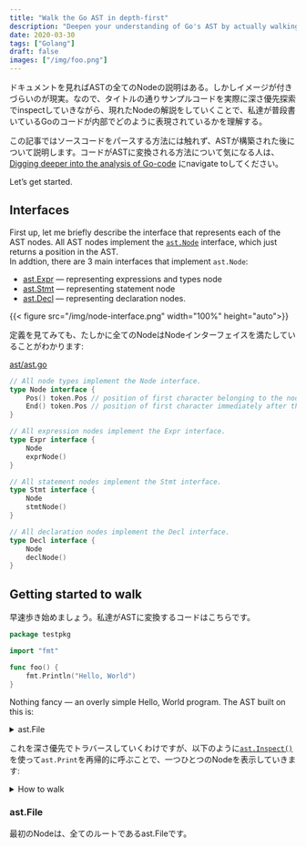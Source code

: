 ```yaml
---
title: "Walk the Go AST in depth-first"
description: "Deepen your understanding of Go's AST by actually walking through it."
date: 2020-03-30
tags: ["Golang"]
draft: false
images: ["/img/foo.png"]
---
```


ドキュメントを見ればASTの全てのNodeの説明はある。しかしイメージが付きづらいのが現実。なので、タイトルの通りサンプルコードを実際に深さ優先探索でinspectしていきながら、現れたNodeの解説をしていくことで、私達が普段書いているGoのコードが内部でどのように表現されているかを理解する。

この記事ではソースコードをパースする方法には触れず、ASTが構築された後について説明します。コードがASTに変換される方法について気になる人は、 [Digging deeper into the analysis of Go-code](https://nakabonne.dev/posts/digging-deeper-into-the-analysis-of-go-code/) にnavigate toしてください。

Let’s get started.

## Interfaces
First up, let me briefly describe the interface that represents each of the AST nodes.
All AST nodes implement the [`ast.Node`](https://pkg.go.dev/go/ast?tab=doc#Node) interface, which just returns a position in the AST.  
In addtion, there are 3 main interfaces that implement `ast.Node`:

- [ast.Expr](https://pkg.go.dev/go/ast?tab=doc#Expr) — representing expressions and types node
- [ast.Stmt](https://pkg.go.dev/go/ast?tab=doc#Stmt) — representing statement node
- [ast.Decl](https://pkg.go.dev/go/ast?tab=doc#Decl) — representing declaration nodes.

{{< figure src="/img/node-interface.png" width="100%" height="auto">}}

定義を見てみても、たしかに全てのNodeはNodeインターフェイスを満たしていることがわかります:

[ast/ast.go](https://github.com/golang/go/blob/0b7c202e98949b530f7f4011efd454164356ba69/src/go/ast/ast.go#L32-L54)

```go
// All node types implement the Node interface.
type Node interface {
	Pos() token.Pos // position of first character belonging to the node
	End() token.Pos // position of first character immediately after the node
}

// All expression nodes implement the Expr interface.
type Expr interface {
	Node
	exprNode()
}

// All statement nodes implement the Stmt interface.
type Stmt interface {
	Node
	stmtNode()
}

// All declaration nodes implement the Decl interface.
type Decl interface {
	Node
	declNode()
}
```

## Getting started to walk
早速歩き始めましょう。私達がASTに変換するコードはこちらです。

```go
package testpkg

import "fmt"

func foo() {
	fmt.Println("Hello, World")
}
```

Nothing fancy — an overly simple Hello, World program. The AST built on this is:

<details>
  <summary>ast.File</summary>
  
```go
*ast.File {
.  Package: foo.go:1:1
.  Name: *ast.Ident {
.  .  NamePos: foo.go:1:9
.  .  Name: "testpkg"
.  }
.  Decls: []ast.Decl (len = 2) {
.  .  0: *ast.GenDecl {
.  .  .  TokPos: foo.go:3:1
.  .  .  Tok: import
.  .  .  Lparen: -
.  .  .  Specs: []ast.Spec (len = 1) {
.  .  .  .  0: *ast.ImportSpec {
.  .  .  .  .  Path: *ast.BasicLit {
.  .  .  .  .  .  ValuePos: foo.go:3:8
.  .  .  .  .  .  Kind: STRING
.  .  .  .  .  .  Value: "\"fmt\""
.  .  .  .  .  }
.  .  .  .  .  EndPos: -
.  .  .  .  }
.  .  .  }
.  .  .  Rparen: -
.  .  }
.  .  1: *ast.FuncDecl {
.  .  .  Name: *ast.Ident {
.  .  .  .  NamePos: foo.go:5:6
.  .  .  .  Name: "foo"
.  .  .  .  Obj: *ast.Object {
.  .  .  .  .  Kind: func
.  .  .  .  .  Name: "foo"
.  .  .  .  .  Decl: *(obj @ 23)
.  .  .  .  }
.  .  .  }
.  .  .  Type: *ast.FuncType {
.  .  .  .  Func: foo.go:5:1
.  .  .  .  Params: *ast.FieldList {
.  .  .  .  .  Opening: foo.go:5:9
.  .  .  .  .  Closing: foo.go:5:10
.  .  .  .  }
.  .  .  }
.  .  .  Body: *ast.BlockStmt {
.  .  .  .  Lbrace: foo.go:5:12
.  .  .  .  List: []ast.Stmt (len = 1) {
.  .  .  .  .  0: *ast.ExprStmt {
.  .  .  .  .  .  X: *ast.CallExpr {
.  .  .  .  .  .  .  Fun: *ast.SelectorExpr {
.  .  .  .  .  .  .  .  X: *ast.Ident {
.  .  .  .  .  .  .  .  .  NamePos: foo.go:6:2
.  .  .  .  .  .  .  .  .  Name: "fmt"
.  .  .  .  .  .  .  .  }
.  .  .  .  .  .  .  .  Sel: *ast.Ident {
.  .  .  .  .  .  .  .  .  NamePos: foo.go:6:6
.  .  .  .  .  .  .  .  .  Name: "Println"
.  .  .  .  .  .  .  .  }
.  .  .  .  .  .  .  }
.  .  .  .  .  .  .  Lparen: foo.go:6:13
.  .  .  .  .  .  .  Args: []ast.Expr (len = 1) {
.  .  .  .  .  .  .  .  0: *ast.BasicLit {
.  .  .  .  .  .  .  .  .  ValuePos: foo.go:6:14
.  .  .  .  .  .  .  .  .  Kind: STRING
.  .  .  .  .  .  .  .  .  Value: "\"bar\""
.  .  .  .  .  .  .  .  }
.  .  .  .  .  .  .  }
.  .  .  .  .  .  .  Ellipsis: -
.  .  .  .  .  .  .  Rparen: foo.go:6:19
.  .  .  .  .  .  }
.  .  .  .  .  }
.  .  .  .  }
.  .  .  .  Rbrace: foo.go:7:1
.  .  .  }
.  .  }
.  }
.  Scope: *ast.Scope {
.  .  Objects: map[string]*ast.Object (len = 1) {
.  .  .  "foo": *(obj @ 27)
.  .  }
.  }
.  Imports: []*ast.ImportSpec (len = 1) {
.  .  0: *(obj @ 12)
.  }
.  Unresolved: []*ast.Ident (len = 1) {
.  .  0: *(obj @ 46)
.  }
}
```
</details>

  
これを深さ優先でトラバースしていくわけですが、以下のように[`ast.Inspect()`](https://pkg.go.dev/go/ast?tab=doc#Inspect)を使って`ast.Print`を再帰的に呼ぶことで、一つひとつのNodeを表示していきます:

<details>
  <summary>How to walk</summary>
  
```go
package main

import (
	"fmt"
	"go/ast"
	"go/parser"
	"go/token"
)

func main() {
	fset := token.NewFileSet()
	f, _ := parser.ParseFile(fset, "dummy.go", src, parser.ParseComments)

	ast.Inspect(f, func(n ast.Node) bool {
      // Prints recursively with depth first.
		ast.Print(fset, n)
		return true
	})
}

var src = `package testpkg

import "fmt"

func foo() {
	fmt.Println("bar")
}
`
```
</details>
  


### ast.File
最初のNodeは、全てのルートであるast.Fileです。
